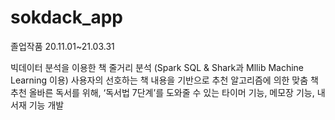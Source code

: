 # sokdack_app
졸업작품
20.11.01~21.03.31

빅데이터 분석을 이용한 책 줄거리 분석 (Spark SQL & Shark과 Mllib Machine Learning 이용)
사용자의 선호하는 책 내용을 기반으로 추천 알고리즘에 의한 맞춤 책 추천
올바른 독서를 위해, ‘독서법 7단계’를 도와줄 수 있는 타이머 기능, 메모장 기능, 내서재 기능 개발
